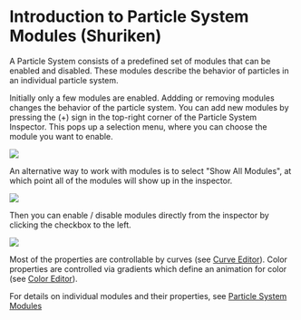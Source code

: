 Introduction to Particle System Modules (Shuriken)
==================================================


A Particle System consists of a predefined set of modules that can be enabled and disabled. 
These modules describe the behavior of particles in an individual particle system. 

Initially only a few modules are enabled. Addding or removing modules changes the behavior of the particle system. 
You can add new modules by pressing the (+) sign in the top-right corner of the Particle System Inspector. This pops up a selection menu, where you can choose the module you want to enable. 


![](http://docwiki.hq.unity3d.com/uploads/Main/ParticleSystemAddNewModule.png)  

An alternative way to work with modules is to select "Show All Modules", at which point all of the modules will show up in the inspector. 


![](http://docwiki.hq.unity3d.com/uploads/Main/ShowAllModules.png)  

Then you can enable / disable modules directly from the inspector by clicking the checkbox to the left.


![](http://docwiki.hq.unity3d.com/uploads/Main/ParticleSystemAllModulesShowing.png)  

Most of the properties are controllable by curves (see [Curve Editor](ParticleSystemCurveEditor.md)). Color properties are controlled via gradients which define an animation for color (see [Color Editor](ParticleSystemColorEditor.md)). 

For details on individual modules and their properties, see [Particle System Modules](ParticleSystemModules40.md)
